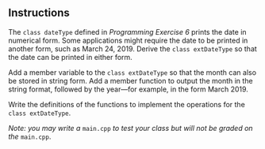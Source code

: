 ## Instructions
The `class dateType` defined in _Programming Exercise 6_ prints the date in numerical form. Some applications might require the date to be printed in another form, such as March 24, 2019. Derive the `class extDateType` so that the date can be printed in either form.

Add a member variable to the `class extDateType` so that the month can also be stored in string form. Add a member function to output the month in the string format, followed by the year—for example, in the form March 2019. 

Write the definitions of the functions to implement the operations for the `class extDateType`. 

*Note: you may write a* `main.cpp` *to test your class but will not be graded on the* `main.cpp`.
